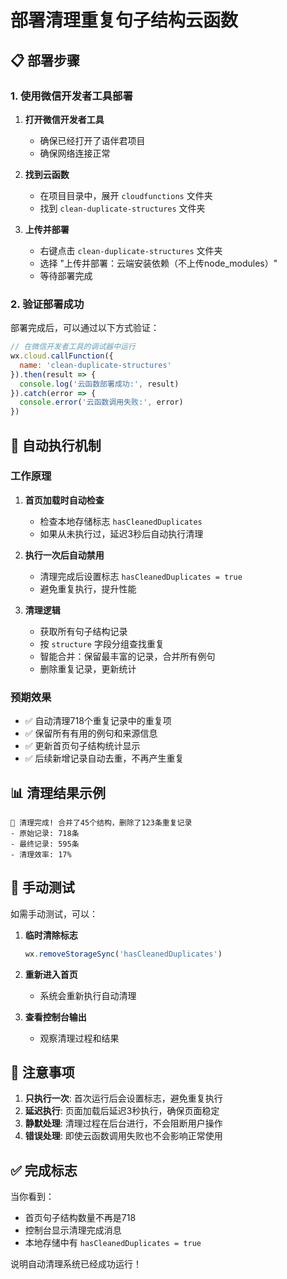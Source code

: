 # 部署清理重复句子结构云函数

## 📋 部署步骤

### 1. 使用微信开发者工具部署

1. **打开微信开发者工具**
   - 确保已经打开了语伴君项目
   - 确保网络连接正常

2. **找到云函数**
   - 在项目目录中，展开 `cloudfunctions` 文件夹
   - 找到 `clean-duplicate-structures` 文件夹

3. **上传并部署**
   - 右键点击 `clean-duplicate-structures` 文件夹
   - 选择 "上传并部署：云端安装依赖（不上传node_modules）"
   - 等待部署完成

### 2. 验证部署成功

部署完成后，可以通过以下方式验证：

```javascript
// 在微信开发者工具的调试器中运行
wx.cloud.callFunction({
  name: 'clean-duplicate-structures'
}).then(result => {
  console.log('云函数部署成功:', result)
}).catch(error => {
  console.error('云函数调用失败:', error)
})
```

## 🚀 自动执行机制

### 工作原理

1. **首页加载时自动检查**
   - 检查本地存储标志 `hasCleanedDuplicates`
   - 如果从未执行过，延迟3秒后自动执行清理

2. **执行一次后自动禁用**
   - 清理完成后设置标志 `hasCleanedDuplicates = true`
   - 避免重复执行，提升性能

3. **清理逻辑**
   - 获取所有句子结构记录
   - 按 `structure` 字段分组查找重复
   - 智能合并：保留最丰富的记录，合并所有例句
   - 删除重复记录，更新统计

### 预期效果

- ✅ 自动清理718个重复记录中的重复项
- ✅ 保留所有有用的例句和来源信息
- ✅ 更新首页句子结构统计显示
- ✅ 后续新增记录自动去重，不再产生重复

## 📊 清理结果示例

```
🎉 清理完成! 合并了45个结构，删除了123条重复记录
- 原始记录: 718条
- 最终记录: 595条  
- 清理效率: 17%
```

## 🔧 手动测试

如需手动测试，可以：

1. **临时清除标志**
   ```javascript
   wx.removeStorageSync('hasCleanedDuplicates')
   ```

2. **重新进入首页**
   - 系统会重新执行自动清理

3. **查看控制台输出**
   - 观察清理过程和结果

## 📝 注意事项

1. **只执行一次**: 首次运行后会设置标志，避免重复执行
2. **延迟执行**: 页面加载后延迟3秒执行，确保页面稳定
3. **静默处理**: 清理过程在后台进行，不会阻断用户操作
4. **错误处理**: 即使云函数调用失败也不会影响正常使用

## ✅ 完成标志

当你看到：
- 首页句子结构数量不再是718
- 控制台显示清理完成消息
- 本地存储中有 `hasCleanedDuplicates = true`

说明自动清理系统已经成功运行！